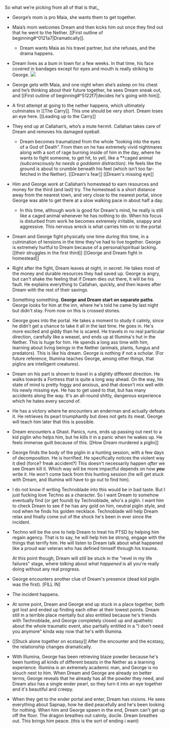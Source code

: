 So what we’re picking from all of that is that,,

- George’s mom is pro Maia, she wants them to get together.
    
- Maia’s mom welcomes Dream and then kicks him out once they find out that he went to the Nether. [[First outline of beginning#^0121a7|Dramatically]].
    - Dream wants Maia as his travel partner, but she refuses, and the drama happens.
- Dream lives as a bum in town for a few weeks. In that time, his face covered in bandages except for eyes and mouth is really striking to George.
  ![](https://i.imgur.com/Z8tZ0KO.jpeg)

- George gets with Maia, and one night when she’s asleep on his chest and he’s thinking about their future together, he sees Dream sneak out, and [[First outline of beginning#^5122f7|decides he's going with him]].
    
- A first attempt at going to the nether happens, which ultimately culminates in [[The Carry]]. This one should be very short. Dream loses an eye here. 
	[[Leading up to the Carry]]
    
- They end up at Callahan’s, who’s a mute hermit. Callahan takes care of Dream and removes his damaged eyeball.
    - Dream becomes traumatized from the whole “looking into the eyes of a God of Death”. From then on he has extremely vivid nightmares along with a sort of rage burning inside of him in the day, where he wants to fight someone, to get hit, to yell, like a **caged animal _(subconsciously he needs a goddamn distraction)_. He feels like the ground is about to crumble beneath his feet (which isn’t too far-fetched in the Nether).
        [[Dream's fear]]
		[[Dream's missing eye]]
       
- Him and George work at Callahan’s homestead to earn resources and money for the third (and last) try. The homestead is a short distance away from the nearest town, and very close to the nearest portal, since George was able to get there at a slow walking pace in about half a day.
    - In this time, although work is good for Dream's mind, he really is still like a caged animal whenever he has nothing to do. When his focus is disturbed from work he becomes extremely irritable, snappy and aggressive. This nervous wreck is what carries him on to the portal.
      
- Dream and George fight physically one time during this time, in a culmination of tensions in the time they've had to live together. George is extremely hurtful to Dream because of a personal/spiritual lacking.
	[[their struggles in the first third]]
	[[George and Dream fight in homestead]]
	
- Right after the fight, Dream leaves at night, in secret. He takes most of the money and durable resources they had saved up. George is angry, but can't shake the feeling that if Dream dies out there, it will be his fault. He explains everything to Callahan, quickly, and then leaves after Dream with the rest of their savings.
	  
- Something something. **George and Dream start on separate paths**. George looks for him at the inn, where he's told he came by last night but didn't stay. From now on this is crossed stories.
	  
- George goes into the portal. He takes a moment to study it calmly, since he didn't get a chance to take it all in the last time. He goes in. He's more excited and giddy than he is scared. He travels in no real particular direction, carefully like a weasel, and ends up at Illumina's hut in the Nether. This is huge for him. He spends a long ass time with him, learning about living beings in the Nether (animals, plants, fungus and predators). This is like his dream. George is nothing if not a scholar.
  (For future reference, Illumina teaches George, among other things, that piglins are intelligent creatures).
	  
- Dream on his part is shown to travel in a slightly different direction. He walks towards a Fortress that is quite a long way ahead. On the way, his state of mind is pretty foggy and anxious, and that doesn't mix well with his newly missing eye. He has to get used to that, but has many accidents along the way. It's an all-round shitty, dangerous experience which he hates every second of. 
- He has a victory where he encounters an enderman and actually defeats it. He retrieves its pearl triumphantly but does not gets its meat. George will teach him later that this is possible.
	  
- Dream encounters a Ghast. Panics, runs, ends up passing out next to a kid piglin who helps him, but he kills it in a panic when he wakes up. He feels immense guilt because of this.
	[[How Dream murdered a piglin]]
	
- George finds the body of the piglin in a hunting session, with a few days of decomposition. He is horrified. He specifically notices the violent way it died (force? freak accident?) This doesn't necessarily happen *after* we see Dream kill it. Which way will be more impactful depends on how _**you**_ write it.
	He won't come back from this hunting session (he will get stuck with Dream, and Illumina will have to go out to find him).
	
-  I do not know if writing Technoblade into this would be in bad taste. But I just fucking love Techno as a character. So
	I want Dream to somehow eventually find (or get found) by Technoblade, who's a piglin. I want him to check Dream to see if he has any gold on him, neutral piglin style, and nod when he finds his golden necklace.
	Technoblade will help Dream relax and finally come out of the shock he's been in ever since the incident. 
	  
- Techno will be the one to help Dream to treat his PTSD by helping him regain agency. That is to say, he will help him be strong, engage with the things that terrify him. He will listen to Dream talk about what happened like a proud war veteran who has defined himself through his trauma. 
	
	At this point though, Dream will still be stuck in the "revel in my life failures" stage, where *talking* about *what happened* is all you're really doing without any real progress. 

- George encounters another clue of Dream's presence (dead kid piglin was the first). [FILL IN]
-  The incident happens.
-  At some point, Dream and George end up stuck in a place together, both got lost and ended up finding each other at their lowest points. Dream still in a terrible place mentally but also entitled because he's friends with Technoblade, and George completely closed up and apathetic about the whole traumatic event, also partially entitled in a "I don't need you anymore" kinda way now that he's with Illumina.
- [[Stuck alone together on ecstasy]]
	After the encounter and the ecstasy, the relationship changes dramatically.
- With Illumina, George has been retrieving blaze powder because he's been hunting all kinds of different beasts in the Nether as a learning experience. Illumina is an extremely academic man, and George is no slouch next to him. When Dream and George are already on better terms, George reveals that he already has all the powder they need, and Dream also has a single ender pearl, so they turn it into an eye together and it's beautiful and creepy.




- When they get to the ender portal and enter, Dream has visions. He sees everything about Sapnap, how he died peacefully and he's been looking for nothing. When him and George spawn in the end, Dream can't get up off the floor. The dragon breathes out calmly, docile. Dream breathes out. This brings him peace. (this is the sort of ending i want)